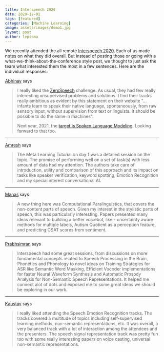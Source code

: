 ```yaml
---
title: Interspeech 2020
date: 2020-12-01
tags: [featured]
categories: [Machine Learning]
image: assets/images/demo1.jpg
layout: post
author: lepisma
---
```


We recently attended the all remote [Interspeech
2020](http://www.interspeech2020.org/). Each of us made notes on what they did
overall. But instead of posting those or going with a
what-we-think-about-the-conference style post, we thought to just ask the team
what interested them the most in a few sentences. Here are the individual
responses:

[Abhinav](https://lepisma.xyz/) says

> I really liked the [ZeroSpeech](https://zerospeech.com/) challenge. As usual,
> they had few really interesting unsupervised problems and solutions. I find
> their tracks really ambitious as evident by this statement on their website
> "... infants learn to speak their native language, spontaneously, from raw
> sensory input, without supervision from text or linguists. It should be
> possible to do the same in machines".
> 
> Next year, 2021, the [target is Spoken Language
> Modeling](https://zerospeech.com/2021/news.html). Looking forward to that too.

---

[Amresh](https://ltbringer.github.io/blog/) says

> The Meta Learning Tutorial on day 1 was a detailed session on the topic. The
> promise of performing well on a set of task(s) with less amount of data had my
> attention. The authors take care of introduction, utility and comparison of
> this approach and its impact on tasks like speaker verification, keyword
> spotting, Emotion Recognition and my special interest conversational AI.

---

[Manas](https://github.com/janaab11/) says

> A new thing here was Computational Paralinguistics, that covers the
> non-content parts of speech. Given my interest in the stylistic parts of
> speech, this was particularly interesting. Papers presented many ideas
> relevant to building a better voicebot, like - uncertainty aware methods for
> multiple labels, Autism Quotient as a perception feature, and predicting CSAT
> scores from sentiment.

---

[Prabhsimran](https://github.com/pskrunner14) says

> Interspeech had some great sessions, from discussions on more fundamental
> concepts related to Speech Processing in the Brain, Phonetics and Phonology to
> novel ideas on Training Strategies for ASR like Semantic Word Masking,
> Efficient Vocoder implementations for faster Neural Waveform Synthesis and
> Automatic Prosody Analysis for Non-Semantic Speech Representations. It helped
> me connect alot of dots and exposed me to some great ideas we should be
> exploring in our work.

---

[Kaustav](https://www.linkedin.com/in/kaustavtamuly/) says

> I really liked attending the Speech Emotion Recognition tracks. The tracks
> covered a multitude of topics including self-supervised learning methods,
> non-semantic representations, etc. It was overall, a very balanced track with
> a lot of interaction among the attendees and the presenters. The speech signal
> representation track was pretty fun too with some really interesting papers on
> voice casting, universal non-semantic representations.

